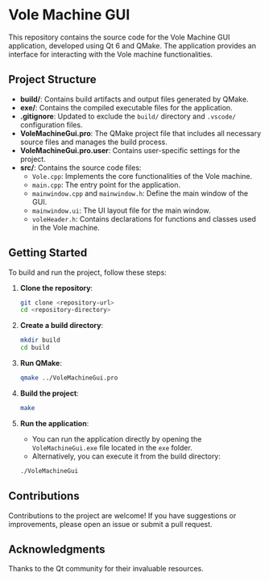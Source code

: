 # Vole Machine GUI

This repository contains the source code for the Vole Machine GUI application, developed using Qt 6 and QMake. The application provides an interface for interacting with the Vole machine functionalities.

## Project Structure

- **build/**: Contains build artifacts and output files generated by QMake.
- **exe/**: Contains the compiled executable files for the application.
- **.gitignore**: Updated to exclude the `build/` directory and `.vscode/` configuration files.
- **VoleMachineGui.pro**: The QMake project file that includes all necessary source files and manages the build process.
- **VoleMachineGui.pro.user**: Contains user-specific settings for the project.
- **src/**: Contains the source code files:
  - `Vole.cpp`: Implements the core functionalities of the Vole machine.
  - `main.cpp`: The entry point for the application.
  - `mainwindow.cpp` and `mainwindow.h`: Define the main window of the GUI.
  - `mainwindow.ui`: The UI layout file for the main window.
  - `voleHeader.h`: Contains declarations for functions and classes used in the Vole machine.

## Getting Started

To build and run the project, follow these steps:

1. **Clone the repository**:
   ```bash
   git clone <repository-url>
   cd <repository-directory>
   ```

2. **Create a build directory**:
   ```bash
   mkdir build
   cd build
   ```

3. **Run QMake**:
   ```bash
   qmake ../VoleMachineGui.pro
   ```

4. **Build the project**:
   ```bash
   make
   ```

5. **Run the application**:
   - You can run the application directly by opening the `VoleMachineGui.exe` file located in the `exe` folder.
   - Alternatively, you can execute it from the build directory:
   ```bash
   ./VoleMachineGui
   ```

## Contributions

Contributions to the project are welcome! If you have suggestions or improvements, please open an issue or submit a pull request.

## Acknowledgments

Thanks to the Qt community for their invaluable resources.
